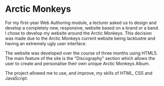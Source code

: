 # Arctic Monkeys

For my first-year Web Authoring module, a lecturer asked us to design and develop a completely new, responsive, website based on a brand or a band. I chose to develop my website around the Arctic Monkeys. This decision was made due to the Arctic Monkeys current website being lacklustre and having an extremely ugly user interface.

The website was developed over the course of three months using HTML5. The main feature of the site is the "Discography" section which allows the user to create and personalise their own unique Arctic Monkeys Album.

The project allowed me to use, and improve, my skills of HTML, CSS and JavaScript.
